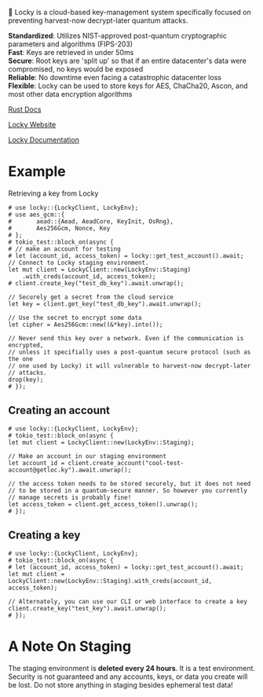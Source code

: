 🧩 Locky is a cloud-based key-management system specifically focused on preventing
harvest-now decrypt-later quantum attacks.

**Standardized**: Utilizes NIST-approved post-quantum cryptographic parameters and algorithms (FIPS-203)<br>
**Fast**: Keys are retrieved in under 50ms<br>
**Secure**: Root keys are 'split up' so that if an entire datacenter's data were compromised, no keys would be exposed<br>
**Reliable**: No downtime even facing a catastrophic datacenter loss<br>
**Flexible**: Locky can be used to store keys for AES, ChaCha20, Ascon, and most other data encryption algorithms<br>

[Rust Docs](https://docs.rs/locky/latest/locky/)

[Locky Website](https://getloc.ky)

[Locky Documentation](https://gitbook.getloc.ky)

# Example
Retrieving a key from Locky
```
# use locky::{LockyClient, LockyEnv};
# use aes_gcm::{
#       aead::{Aead, AeadCore, KeyInit, OsRng},
#       Aes256Gcm, Nonce, Key
# };
# tokio_test::block_on(async {
# // make an account for testing
# let (account_id, access_token) = locky::get_test_account().await;
// Connect to Locky staging environment.
let mut client = LockyClient::new(LockyEnv::Staging)
    .with_creds(account_id, access_token);
# client.create_key("test_db_key").await.unwrap();

// Securely get a secret from the cloud service
let key = client.get_key("test_db_key").await.unwrap();

// Use the secret to encrypt some data
let cipher = Aes256Gcm::new((&*key).into());

// Never send this key over a network. Even if the communication is encrypted,
// unless it specifially uses a post-quantum secure protocol (such as the one
// one used by Locky) it will vulnerable to harvest-now decrypt-later
// attacks.
drop(key);
# });
```

## Creating an account
```
# use locky::{LockyClient, LockyEnv};
# tokio_test::block_on(async {
let mut client = LockyClient::new(LockyEnv::Staging);

// Make an account in our staging environment
let account_id = client.create_account("cool-test-account@getloc.ky").await.unwrap();

// the access token needs to be stored securely, but it does not need
// to be stored in a quantum-secure manner. So however you currently
// manage secrets is probably fine!
let access_token = client.get_access_token().unwrap();
# });
```

## Creating a key
```
# use locky::{LockyClient, LockyEnv};
# tokio_test::block_on(async {
# let (account_id, access_token) = locky::get_test_account().await;
let mut client = LockyClient::new(LockyEnv::Staging).with_creds(account_id, access_token);

// Alternately, you can use our CLI or web interface to create a key
client.create_key("test_key").await.unwrap();
# });
```

# A Note On Staging
The staging environment is **deleted every 24 hours**. It is a test environment.
Security is not guaranteed and any accounts, keys, or data you create
will be lost. Do not store anything in staging besides ephemeral test data!
